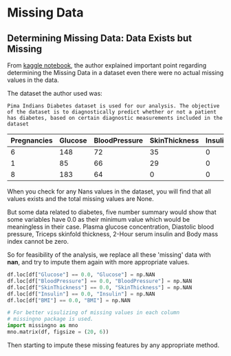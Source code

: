 # Missing Data

## Determining Missing Data: __Data Exists but Missing__
From [kaggle notebook](https://www.kaggle.com/code/shashankasubrahmanya/missing-data-imputation-using-regression), the author explained important point regarding determining the Missing Data in a dataset even there were no actual missing values in the data.

The dataset the author used was:
    
    Pima Indians Diabetes dataset is used for our analysis. The objective of the dataset is to diagnostically predict whether or not a patient has diabetes, based on certain diagnostic measurements included in the dataset

|Pregnancies| 	Glucose| 	BloodPressure| 	SkinThickness| 	Insulin|	BMI 	|DiabetesPedigreeFunction 	|Age 	|Outcome|
|---|----|----|----|----|----|----|----|----|   
|6| 	148| 	72| 	35| 	0| 	33.6| 	0.627| 	50| 	1|
|1| 	85| 	66| 	29| 	0| 	26.6| 	0.351| 	31| 	0|
|8| 	183| 	64| 	0| 	0| 	23.3| 	0.672| 	32| 	1|

When you check for any Nans values in the dataset, you will find that all values exists and the total missing values are None.

But some data related to diabetes, five number summary would show that some variables have 0.0 as their minimum value which would be meaningless in their case. Plasma glucose concentration, Diastolic blood pressure, Triceps skinfold thickness, 2-Hour serum insulin and Body mass index cannot be zero.

So for feasibility of the analysis, we replace all these 'missing' data with __nan__, and try to impute them again with more appropriate values.
```python
df.loc[df["Glucose"] == 0.0, "Glucose"] = np.NAN
df.loc[df["BloodPressure"] == 0.0, "BloodPressure"] = np.NAN
df.loc[df["SkinThickness"] == 0.0, "SkinThickness"] = np.NAN
df.loc[df["Insulin"] == 0.0, "Insulin"] = np.NAN
df.loc[df["BMI"] == 0.0, "BMI"] = np.NAN

# For better visulizing of missing values in each column
# missingno package is used.
import missingno as mno
mno.matrix(df, figsize = (20, 6))
```

Then starting to impute these missing features by any appropriate method.